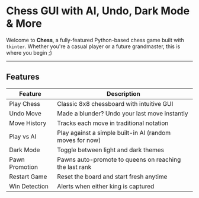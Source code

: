 #  Chess GUI with AI, Undo, Dark Mode & More

Welcome to **Chess**, a fully-featured Python-based chess game built with `tkinter`. Whether you're a casual player or a future grandmaster, this is where you begin ;)

---

##  Features

| Feature               | Description                                                |
|----------------------|------------------------------------------------------------|
|  Play Chess         | Classic 8x8 chessboard with intuitive GUI                 |
|  Undo Move          | Made a blunder? Undo your last move instantly             |
|  Move History       | Tracks each move in traditional notation                  |
|  Play vs AI         | Play against a simple built-in AI (random moves for now) |
|  Dark Mode          | Toggle between light and dark themes                     |
|  Pawn Promotion     | Pawns auto-promote to queens on reaching the last rank   |
|  Restart Game       | Reset the board and start fresh anytime                  |
|  Win Detection      | Alerts when either king is captured                      |
